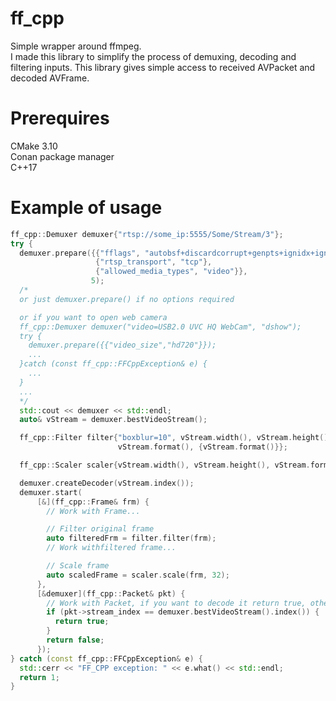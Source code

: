 # ff_cpp

Simple wrapper around ffmpeg.  
I made this library to simplify the process of demuxing, decoding and filtering inputs. This library gives simple access to received AVPacket and decoded AVFrame.

# Prerequires

CMake 3.10  
Conan package manager  
C++17  

# Example of usage

```C++
ff_cpp::Demuxer demuxer{"rtsp://some_ip:5555/Some/Stream/3"};
try {
  demuxer.prepare({{"fflags", "autobsf+discardcorrupt+genpts+ignidx+igndts"},
                   {"rtsp_transport", "tcp"},
                   {"allowed_media_types", "video"}},
                  5);
  /*
  or just demuxer.prepare() if no options required

  or if you want to open web camera
  ff_cpp::Demuxer demuxer("video=USB2.0 UVC HQ WebCam", "dshow");
  try {
    demuxer.prepare({{"video_size","hd720"}});
    ...
  }catch (const ff_cpp::FFCppException& e) {
    ...
  }
  ...
  */
  std::cout << demuxer << std::endl;
  auto& vStream = demuxer.bestVideoStream();

  ff_cpp::Filter filter{"boxblur=10", vStream.width(), vStream.height(),
                        vStream.format(), {vStream.format()}};

  ff_cpp::Scaler scaler{vStream.width(), vStream.height(), vStream.format(), AV_PIX_FMT_GRAY8};

  demuxer.createDecoder(vStream.index());
  demuxer.start(
      [&](ff_cpp::Frame& frm) {
        // Work with Frame...

        // Filter original frame
        auto filteredFrm = filter.filter(frm);
        // Work withfiltered frame...

        // Scale frame
        auto scaledFrame = scaler.scale(frm, 32);
      },
      [&demuxer](ff_cpp::Packet& pkt) {
        // Work with Packet, if you want to decode it return true, otherwise false
        if (pkt->stream_index == demuxer.bestVideoStream().index()) {
          return true;
        }
        return false;
      });
} catch (const ff_cpp::FFCppException& e) {
  std::cerr << "FF_CPP exception: " << e.what() << std::endl;
  return 1;
}
```
